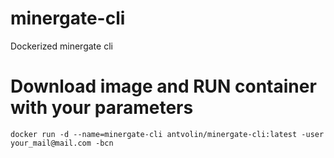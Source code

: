 # minergate-cli
Dockerized minergate cli 

# Download image and RUN container with your parameters
  
    docker run -d --name=minergate-cli antvolin/minergate-cli:latest -user your_mail@mail.com -bcn
